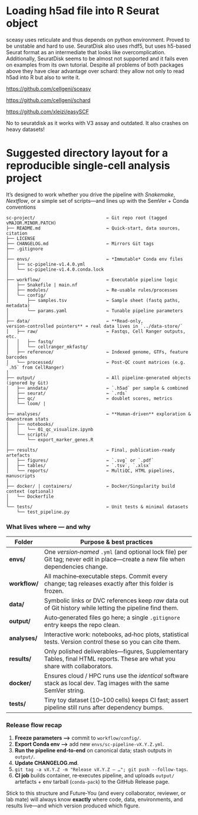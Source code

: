 # Loading h5ad file into R Seurat object

sceasy uses reticulate and thus depends on python environment. Proved to be unstable and hard to use.
SeuratDisk also uses rhdf5, but uses h5-based Seurat format as an intermediate that looks like overcomplication. Additionally, SeuratDisk seems to be almost not supported and it fails even on examples from its own tutorial.
Despite all problems of both packages above they have clear advantage over schard: they allow not only to read h5ad into R but also to write it.

https://github.com/cellgeni/sceasy

https://github.com/cellgeni/schard

https://github.com/xleizi/easySCF

No to seuratdisk as it works with V3 assay and outdated. It also crashes on heavy datasets!
















# Suggested directory layout for a reproducible single‑cell analysis project
It’s designed to work whether you drive the pipeline with *Snakemake*, *Nextflow*, or a simple set of scripts—and lines up with the SemVer + Conda conventions

```
sc‑project/                           ← Git repo root (tagged vMAJOR.MINOR.PATCH)
├── README.md                         ← Quick‑start, data sources, citation
├── LICENSE
├── CHANGELOG.md                      ← Mirrors Git tags
├── .gitignore
│
├── envs/                             ← *Immutable* Conda env files
│   ├── sc‑pipeline‑v1.4.0.yml
│   └── sc‑pipeline‑v1.4.0.conda.lock
│
├── workflow/                         ← Executable pipeline logic
│   ├── Snakefile | main.nf
│   ├── modules/                      ← Re‑usable rules/processes
│   └── config/
│       ├── samples.tsv               ← Sample sheet (fastq paths, metadata)
│       └── params.yaml               ← Tunable pipeline parameters
│
├── data/                             ← **Read‑only, version‑controlled pointers** ➜ real data lives in `../data‑store/`
│   ├── raw/                          ← Fastqs, Cell Ranger outputs, etc.
│   │   ├── fastq/
│   │   └── cellranger_mkfastq/
│   ├── reference/                    ← Indexed genome, GTFs, feature barcodes
│   └── processed/                    ← Post‑QC count matrices (e.g. `.h5` from CellRanger)
│
├── output/                           ← All pipeline‑generated objects (ignored by Git)
│   ├── anndata/                      ← `.h5ad` per sample & combined
│   ├── seurat/                       ← `.rds`
│   ├── qc/                           ← doublet scores, metrics
│   └── loom/ |
│
├── analyses/                         ← **Human‑driven** exploration & downstream stats
│   ├── notebooks/
│   │   └── 01_qc_visualize.ipynb
│   └── scripts/
│       └── export_marker_genes.R
│
├── results/                          ← Final, publication‑ready artefacts
│   ├── figures/                      ← `.svg` or `.pdf`
│   ├── tables/                       ← `.tsv`, `.xlsx`
│   └── reports/                      ← MultiQC, HTML pipelines, manuscripts
│
├── docker/ | containers/             ← Docker/Singularity build context (optional)
│   └── Dockerfile
│
└── tests/                            ← Unit tests & minimal datasets
    └── test_pipeline.py
```

### What lives where — and why

| Folder        | Purpose & best practices                                                                                                         |
| ------------- | -------------------------------------------------------------------------------------------------------------------------------- |
| **envs/**     | One *version‑named* `.yml` (and optional lock file) per Git tag; never edit in place—create a new file when dependencies change. |
| **workflow/** | All machine‑executable steps. Commit every change; tag releases exactly after this folder is frozen.                             |
| **data/**     | Symbolic links or DVC references keep *raw* data out of Git history while letting the pipeline find them.                        |
| **output/**   | Auto‑generated files go here; a single `.gitignore` entry keeps the repo clean.                                                  |
| **analyses/** | Interactive work: notebooks, ad‑hoc plots, statistical tests. Version control these so you can cite them.                        |
| **results/**  | Only polished deliverables—figures, Supplementary Tables, final HTML reports. These are what you share with collaborators.       |
| **docker/**   | Ensures cloud / HPC runs use the *identical* software stack as local dev. Tag images with the same SemVer string.                |
| **tests/**    | Tiny toy dataset (10–100 cells) keeps CI fast; assert pipeline still runs after dependency bumps.                                |

### Release flow recap

1. **Freeze parameters ⟶** commit to `workflow/config/`.
2. **Export Conda env ⟶** add new `envs/sc‑pipeline‑vX.Y.Z.yml`.
3. **Run the pipeline end‑to‑end** on canonical data; stash outputs in `output/`.
4. **Update CHANGELOG.md**.
5. `git tag -a vX.Y.Z -m "Release vX.Y.Z – …"; git push --follow-tags`.
6. **CI job** builds container, re‑executes pipeline, and uploads `output/` artefacts + env tarball (`conda‑pack`) to the GitHub Release page.

Stick to this structure and Future‑You (and every collaborator, reviewer, or lab mate) will always know **exactly** where code, data, environments, and results live—and which version produced which figure.











